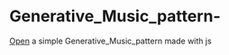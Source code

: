 # Generative_Music_pattern-
[Open](https://rawcdn.githack.com/frmurgia/Generative_Music_pattern-/5176ace2a87d44dbf789d9bd4f1b187af546ec11/index.html)
 a simple Generative_Music_pattern made with js


